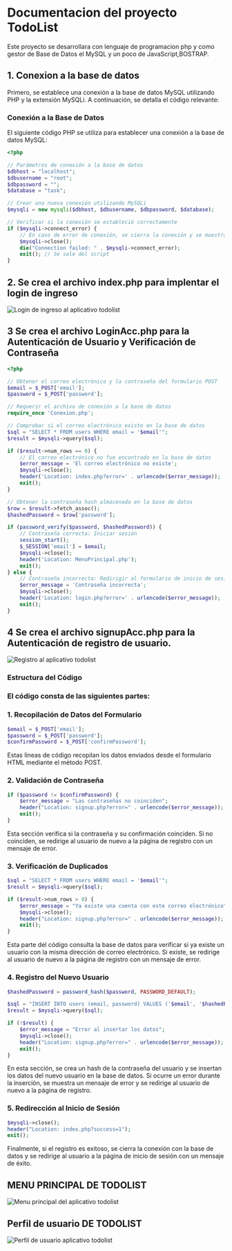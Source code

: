 # Documentacion del proyecto TodoList
 Este proyecto se desarrollara con lenguaje de programacion php y como gestor de Base de Datos el MySQL y un poco de JavaScript,BOSTRAP.
## 1. Conexion a la base de datos 

Primero, se establece una conexión a la base de datos MySQL utilizando PHP y la extensión MySQLi. A continuación, se detalla el código relevante:
### Conexión a la Base de Datos

El siguiente código PHP se utiliza para establecer una conexión a la base de datos MySQL:

```php
<?php

// Parámetros de conexión a la base de datos
$dbhost = "localhost";
$dbusername = "root";
$dbpassword = "";
$database = "task";

// Crear una nueva conexión utilizando MySQLi
$mysqli = new mysqli($dbhost, $dbusername, $dbpassword, $database);

// Verificar si la conexión se estableció correctamente
if ($mysqli->connect_error) {
    // En caso de error de conexión, se cierra la conexión y se muestra un mensaje de error
    $mysqli->close();
    die("Connection failed: " . $mysqli->connect_error);
    exit(); // Se sale del script
}
```
## 2. Se crea el archivo index.php para implentar el login de ingreso
![Login de ingreso al aplicativo todolist](assets/login.png) 
## 3 Se crea el archivo LoginAcc.php para la Autenticación de Usuario y Verificación de Contraseña
```php
<?php

// Obtener el correo electrónico y la contraseña del formulario POST
$email = $_POST['email'];
$password = $_POST['password'];

// Requerir el archivo de conexión a la base de datos
require_once 'Conexion.php';

// Comprobar si el correo electrónico existe en la base de datos
$sql = "SELECT * FROM users WHERE email = '$email'";
$result = $mysqli->query($sql);

if ($result->num_rows == 0) {
    // El correo electrónico no fue encontrado en la base de datos
    $error_message = 'El correo electrónico no existe';
    $mysqli->close();
    header('Location: index.php?error=' . urlencode($error_message));
    exit();
}

// Obtener la contraseña hash almacenada en la base de datos
$row = $result->fetch_assoc();
$hashedPassword = $row['password'];

if (password_verify($password, $hashedPassword)) {
    // Contraseña correcta: Iniciar sesión
    session_start();
    $_SESSION['email'] = $email;
    $mysqli->close();
    header('Location: MenuPrincipal.php');
    exit();
} else {
    // Contraseña incorrecta: Redirigir al formulario de inicio de sesión con un mensaje de error
    $error_message = 'Contraseña incorrecta';
    $mysqli->close();
    header('Location: login.php?error=' . urlencode($error_message));
    exit();
}
```
## 4 Se crea el archivo signupAcc.php para la Autenticación de registro de usuario.
![Registro al aplicativo todolist](assets/registro.PNG) 
### Estructura del Código
### El código consta de las siguientes partes:

### 1. Recopilación de Datos del Formulario
```php
$email = $_POST['email'];
$password = $_POST['password'];
$confirmPassword = $_POST['confirmPassword'];

```
Estas líneas de código recopilan los datos enviados desde el formulario HTML mediante el método POST.
### 2. Validación de Contraseña
```php
if ($password != $confirmPassword) {
    $error_message = "Las contraseñas no coinciden";
    header("Location: signup.php?error=" . urlencode($error_message));
    exit();
}
```
Esta sección verifica si la contraseña y su confirmación coinciden. Si no coinciden, se redirige al usuario de nuevo a la página de registro con un mensaje de error.
### 3. Verificación de Duplicados
```php
$sql = "SELECT * FROM users WHERE email = '$email'";
$result = $mysqli->query($sql);

if ($result->num_rows > 0) {
    $error_message = "Ya existe una cuenta con este correo electrónico";
    $mysqli->close();
    header("Location: signup.php?error=" . urlencode($error_message));
    exit();
}
```
Esta parte del código consulta la base de datos para verificar si ya existe un usuario con la misma dirección de correo electrónico. Si existe, se redirige al usuario de nuevo a la página de registro con un mensaje de error.
### 4. Registro del Nuevo Usuario
```PHP
$hashedPassword = password_hash($password, PASSWORD_DEFAULT);

$sql = "INSERT INTO users (email, password) VALUES ('$email', '$hashedPassword')";
$result = $mysqli->query($sql);

if (!$result) {
    $error_message = "Error al insertar los datos";
    $mysqli->close();
    header("Location: signup.php?error=" . urlencode($error_message));
    exit();
}
```
En esta sección, se crea un hash de la contraseña del usuario y se insertan los datos del nuevo usuario en la base de datos. Si ocurre un error durante la inserción, se muestra un mensaje de error y se redirige al usuario de nuevo a la página de registro.
### 5. Redirección al Inicio de Sesión
```php
$mysqli->close();
header("Location: index.php?success=1");
exit();
```
Finalmente, si el registro es exitoso, se cierra la conexión con la base de datos y se redirige al usuario a la página de inicio de sesión con un mensaje de éxito.
## MENU PRINCIPAL DE TODOLIST 
![Menu principal del aplicativo todolist](assets/menu.PNG) 
## Perfil de usuario DE TODOLIST 
![Perfil de usuario aplicativo todolist](assets/perfil.PNG) 
